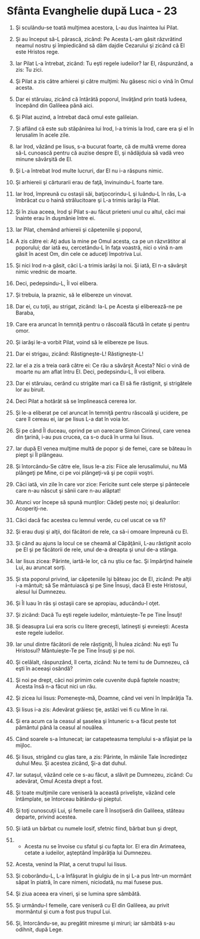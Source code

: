 # Sf&#226;nta Evanghelie dup&#259; Luca - 23

1. Şi sculându-se toată mulţimea acestora, L-au dus înaintea lui Pilat. 

2. Şi au început să-L pârască, zicând: Pe Acesta L-am găsit răzvrătind neamul nostru şi împiedicând să dăm dajdie Cezarului şi zicând că El este Hristos rege. 

3. Iar Pilat L-a întrebat, zicând: Tu eşti regele iudeilor? Iar El, răspunzând, a zis: Tu zici. 

4. Şi Pilat a zis către arhierei şi către mulţimi: Nu găsesc nici o vină în Omul acesta. 

5. Dar ei stăruiau, zicând că întărâtă poporul, învăţând prin toată Iudeea, începând din Galileea până aici. 

6. Şi Pilat auzind, a întrebat dacă omul este galileian. 

7. Şi aflând că este sub stăpânirea lui Irod, l-a trimis la Irod, care era şi el în Ierusalim în acele zile. 

8. Iar Irod, văzând pe Iisus, s-a bucurat foarte, că de multă vreme dorea să-L cunoască pentru că auzise despre El, şi nădăjduia să vadă vreo minune săvârşită de El. 

9. Şi L-a întrebat Irod multe lucruri, dar El nu i-a răspuns nimic. 

10. Şi arhiereii şi cărturarii erau de faţă, învinuindu-L foarte tare. 

11. Iar Irod, împreună cu ostaşii săi, batjocorindu-L şi luându-L în râs, L-a îmbrăcat cu o haină strălucitoare şi L-a trimis iarăşi la Pilat. 

12. Şi în ziua aceea, Irod şi Pilat s-au făcut prieteni unul cu altul, căci mai înainte erau în duşmănie între ei. 

13. Iar Pilat, chemând arhiereii şi căpeteniile şi poporul, 

14. A zis către ei: Aţi adus la mine pe Omul acesta, ca pe un răzvrătitor al poporului; dar iată eu, cercetându-L în faţa voastră, nici o vină n-am găsit în acest Om, din cele ce aduceţi împotriva Lui. 

15. Şi nici Irod n-a găsit, căci L-a trimis iarăşi la noi. Şi iată, El n-a săvârşit nimic vrednic de moarte. 

16. Deci, pedepsindu-L, Îl voi elibera. 

17. Şi trebuia, la praznic, să le elibereze un vinovat. 

18. Dar ei, cu toţii, au strigat, zicând: Ia-L pe Acesta şi eliberează-ne pe Baraba, 

19. Care era aruncat în temniţă pentru o răscoală făcută în cetate şi pentru omor. 

20. Şi iarăşi le-a vorbit Pilat, voind să le elibereze pe Iisus. 

21. Dar ei strigau, zicând: Răstigneşte-L! Răstigneşte-L! 

22. Iar el a zis a treia oară către ei: Ce rău a săvârşit Acesta? Nici o vină de moarte nu am aflat întru El. Deci, pedepsindu-L, Îl voi elibera. 

23. Dar ei stăruiau, cerând cu strigăte mari ca El să fie răstignit, şi strigătele lor au biruit. 

24. Deci Pilat a hotărât să se împlinească cererea lor. 

25. Şi le-a eliberat pe cel aruncat în temniţă pentru răscoală şi ucidere, pe care îl cereau ei, iar pe Iisus L-a dat în voia lor. 

26. Şi pe când Îl duceau, oprind pe un oarecare Simon Cirineul, care venea din ţarină, i-au pus crucea, ca s-o ducă în urma lui Iisus. 

27. Iar după El venea mulţime multă de popor şi de femei, care se băteau în piept şi Îl plângeau. 

28. Şi întorcându-Se către ele, Iisus le-a zis: Fiice ale Ierusalimului, nu Mă plângeţi pe Mine, ci pe voi plângeţi-vă şi pe copiii voştri. 

29. Căci iată, vin zile în care vor zice: Fericite sunt cele sterpe şi pântecele care n-au născut şi sânii care n-au alăptat! 

30. Atunci vor începe să spună munţilor: Cădeţi peste noi; şi dealurilor: Acoperiţi-ne. 

31. Căci dacă fac acestea cu lemnul verde, cu cel uscat ce va fi? 

32. Şi erau duşi şi alţii, doi făcători de rele, ca să-i omoare împreună cu El. 

33. Şi când au ajuns la locul ce se cheamă al Căpăţânii, L-au răstignit acolo pe El şi pe făcătorii de rele, unul de-a dreapta şi unul de-a stânga. 

34. Iar Iisus zicea: Părinte, iartă-le lor, că nu ştiu ce fac. Şi împărţind hainele Lui, au aruncat sorţi. 

35. Şi sta poporul privind, iar căpeteniile îşi băteau joc de El, zicând: Pe alţii i-a mântuit; să Se mântuiască şi pe Sine Însuşi, dacă El este Hristosul, alesul lui Dumnezeu. 

36. Şi Îl luau în râs şi ostaşii care se apropiau, aducându-I oţet. 

37. Şi zicând: Dacă Tu eşti regele iudeilor, mântuieşte-Te pe Tine Însuţi! 

38. Şi deasupra Lui era scris cu litere greceşti, latineşti şi evreieşti: Acesta este regele iudeilor. 

39. Iar unul dintre făcătorii de rele răstigniţi, Îl hulea zicând: Nu eşti Tu Hristosul? Mântuieşte-Te pe Tine Însuţi şi pe noi. 

40. Şi celălalt, răspunzând, îl certa, zicând: Nu te temi tu de Dumnezeu, că eşti în aceeaşi osândă? 

41. Şi noi pe drept, căci noi primim cele cuvenite după faptele noastre; Acesta însă n-a făcut nici un rău. 

42. Şi zicea lui Iisus: Pomeneşte-mă, Doamne, când vei veni în împărăţia Ta. 

43. Şi Iisus i-a zis: Adevărat grăiesc ţie, astăzi vei fi cu Mine în rai. 

44. Şi era acum ca la ceasul al şaselea şi întuneric s-a făcut peste tot pământul până la ceasul al nouălea. 

45. Când soarele s-a întunecat; iar catapeteasma templului s-a sfâşiat pe la mijloc. 

46. Şi Iisus, strigând cu glas tare, a zis: Părinte, în mâinile Tale încredinţez duhul Meu. Şi acestea zicând, Şi-a dat duhul. 

47. Iar sutaşul, văzând cele ce s-au făcut, a slăvit pe Dumnezeu, zicând: Cu adevărat, Omul Acesta drept a fost. 

48. Şi toate mulţimile care veniseră la această privelişte, văzând cele întâmplate, se întorceau bătându-şi pieptul. 

49. Şi toţi cunoscuţii Lui, şi femeile care Îl însoţiseră din Galileea, stăteau departe, privind acestea. 

50. Şi iată un bărbat cu numele Iosif, sfetnic fiind, bărbat bun şi drept, 

51. - Acesta nu se învoise cu sfatul şi cu fapta lor. El era din Arimateea, cetate a iudeilor, aşteptând împărăţia lui Dumnezeu. 

52. Acesta, venind la Pilat, a cerut trupul lui Iisus. 

53. Şi coborându-L, L-a înfăşurat în giulgiu de in şi L-a pus într-un mormânt săpat în piatră, în care nimeni, niciodată, nu mai fusese pus. 

54. Şi ziua aceea era vineri, şi se lumina spre sâmbătă. 

55. Şi urmându-I femeile, care veniseră cu El din Galileea, au privit mormântul şi cum a fost pus trupul Lui. 

56. Şi, întorcându-se, au pregătit miresme şi miruri; iar sâmbătă s-au odihnit, după Lege. 

